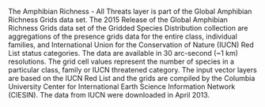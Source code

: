The Amphibian Richness - All Threats layer is part of the Global Amphibian Richness Grids data set. The 2015 Release of the Global Amphibian Richness Grids data set of the Gridded Species Distribution collection are aggregations of the presence grids data for the entire class, individual families, and International Union for the Conservation of Nature (IUCN) Red List status categories. The data are available in 30 arc-second (~1 km) resolutions. The grid cell values represent the number of species in a particular class, family or IUCN threatened category. The input vector layers are based on the IUCN Red List and the grids are compiled by the Columbia University Center for International Earth Science Information Network (CIESIN). The data from IUCN were downloaded in April 2013.